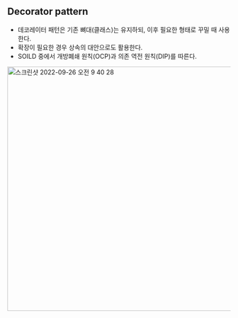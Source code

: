 ## Decorator pattern
- 데코레이터 패턴은 기존 뼈대(클래스)는 유지하되, 이후 필요한 형태로 꾸밀 때 사용한다.
- 확장이 필요한 경우 상속의 대안으로도 활용한다.
- SOILD 중에서 개방폐쇄 원칙(OCP)과 의존 역전 원칙(DIP)를 따른다.

<img width="552" alt="스크린샷 2022-09-26 오전 9 40 28" src="https://user-images.githubusercontent.com/75515697/192173552-577c7e67-e81b-49a2-9e4d-77c9cb506f43.png">
